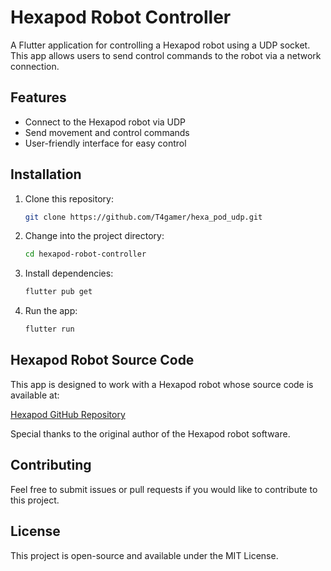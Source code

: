 # Hexapod Robot Controller

A Flutter application for controlling a Hexapod robot using a UDP socket. This app allows users to send control commands to the robot via a network connection.

## Features
- Connect to the Hexapod robot via UDP
- Send movement and control commands
- User-friendly interface for easy control

## Installation

1. Clone this repository:
   ```sh
   git clone https://github.com/T4gamer/hexa_pod_udp.git
   ```
2. Change into the project directory:
   ```sh
   cd hexapod-robot-controller
   ```
3. Install dependencies:
   ```sh
   flutter pub get
   ```
4. Run the app:
   ```sh
   flutter run
   ```

## Hexapod Robot Source Code
This app is designed to work with a Hexapod robot whose source code is available at:

[Hexapod GitHub Repository](<https://github.com/rookidroid/hexapod>)

Special thanks to the original author of the Hexapod robot software.

## Contributing
Feel free to submit issues or pull requests if you would like to contribute to this project.

## License
This project is open-source and available under the MIT License.

